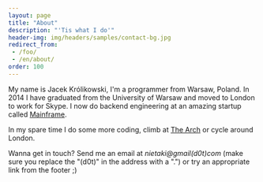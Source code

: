 ```yaml
---
layout: page
title: "About"
description: "'Tis what I do'"
header-img: img/headers/samples/contact-bg.jpg
redirect_from:
 - /foo/
 - /en/about/
order: 100
---
```


My name is Jacek Królikowski, I'm a programmer from Warsaw, Poland. In 2014 I have graduated from the University
of Warsaw and moved to London to work for Skype. I now do backend engineering at an amazing startup called
[Mainframe](https://mainframe.com/).

In my spare time I do some more coding, climb at [The Arch](http://www.archclimbingwall.com/#intro) or cycle around London.

Wanna get in touch? Send me an email at *nietaki@gmail(d0t)com* (make sure you replace the "(d0t)"
 in the address with a ".") or try an appropriate link from the footer ;)

